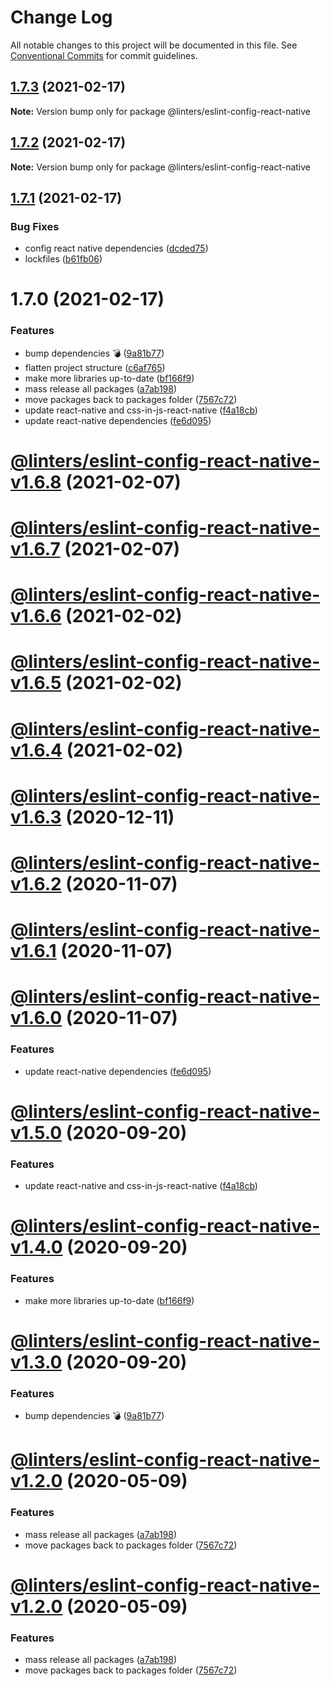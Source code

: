 # Change Log

All notable changes to this project will be documented in this file.
See [Conventional Commits](https://conventionalcommits.org) for commit guidelines.

## [1.7.3](https://github.com/developer239/linters/compare/@linters/eslint-config-react-native@1.7.2...@linters/eslint-config-react-native@1.7.3) (2021-02-17)

**Note:** Version bump only for package @linters/eslint-config-react-native





## [1.7.2](https://github.com/developer239/linters/compare/@linters/eslint-config-react-native@1.7.1...@linters/eslint-config-react-native@1.7.2) (2021-02-17)

**Note:** Version bump only for package @linters/eslint-config-react-native

## [1.7.1](https://github.com/developer239/linters/compare/@linters/eslint-config-react-native@1.7.0...@linters/eslint-config-react-native@1.7.1) (2021-02-17)

### Bug Fixes

- config react native dependencies ([dcded75](https://github.com/developer239/linters/commit/dcded75e22bc5172ffd9362632cd570e20e9ff1e))
- lockfiles ([b61fb06](https://github.com/developer239/linters/commit/b61fb0660461496f73b8edf106040222433f0617))

# 1.7.0 (2021-02-17)

### Features

- bump dependencies 💣 ([9a81b77](https://github.com/developer239/linters/commit/9a81b773be6e80179c959a4672a7e037721bbd5c))
- flatten project structure ([c6af765](https://github.com/developer239/linters/commit/c6af765b1de34223f2703e128c80838f0cb9e0fd))
- make more libraries up-to-date ([bf166f9](https://github.com/developer239/linters/commit/bf166f9d7432b41588f7d7d883248273fcf9c03f))
- mass release all packages ([a7ab198](https://github.com/developer239/linters/commit/a7ab198fe829a1621f9dcb6c4adf04d406331b9e))
- move packages back to packages folder ([7567c72](https://github.com/developer239/linters/commit/7567c72db65a8fbe356e72fe59d8ba2c64e13305))
- update react-native and css-in-js-react-native ([f4a18cb](https://github.com/developer239/linters/commit/f4a18cb00aef2919e41e7d92e382b941247f6132))
- update react-native dependencies ([fe6d095](https://github.com/developer239/linters/commit/fe6d09503307f43ad97a73cef30fff344a45df98))

# [@linters/eslint-config-react-native-v1.6.8](https://github.com/developer239/linters/compare/@linters/eslint-config-react-native-v1.6.7...@linters/eslint-config-react-native-v1.6.8) (2021-02-07)

# [@linters/eslint-config-react-native-v1.6.7](https://github.com/developer239/linters/compare/@linters/eslint-config-react-native-v1.6.6...@linters/eslint-config-react-native-v1.6.7) (2021-02-07)

# [@linters/eslint-config-react-native-v1.6.6](https://github.com/developer239/linters/compare/@linters/eslint-config-react-native-v1.6.5...@linters/eslint-config-react-native-v1.6.6) (2021-02-02)

# [@linters/eslint-config-react-native-v1.6.5](https://github.com/developer239/linters/compare/@linters/eslint-config-react-native-v1.6.4...@linters/eslint-config-react-native-v1.6.5) (2021-02-02)

# [@linters/eslint-config-react-native-v1.6.4](https://github.com/developer239/linters/compare/@linters/eslint-config-react-native-v1.6.3...@linters/eslint-config-react-native-v1.6.4) (2021-02-02)

# [@linters/eslint-config-react-native-v1.6.3](https://github.com/developer239/linters/compare/@linters/eslint-config-react-native-v1.6.2...@linters/eslint-config-react-native-v1.6.3) (2020-12-11)

# [@linters/eslint-config-react-native-v1.6.2](https://github.com/developer239/linters/compare/@linters/eslint-config-react-native-v1.6.1...@linters/eslint-config-react-native-v1.6.2) (2020-11-07)

# [@linters/eslint-config-react-native-v1.6.1](https://github.com/developer239/linters/compare/@linters/eslint-config-react-native-v1.6.0...@linters/eslint-config-react-native-v1.6.1) (2020-11-07)

# [@linters/eslint-config-react-native-v1.6.0](https://github.com/developer239/linters/compare/@linters/eslint-config-react-native-v1.5.0...@linters/eslint-config-react-native-v1.6.0) (2020-11-07)

### Features

- update react-native dependencies ([fe6d095](https://github.com/developer239/linters/commit/fe6d09503307f43ad97a73cef30fff344a45df98))

# [@linters/eslint-config-react-native-v1.5.0](https://github.com/developer239/linters/compare/@linters/eslint-config-react-native-v1.4.0...@linters/eslint-config-react-native-v1.5.0) (2020-09-20)

### Features

- update react-native and css-in-js-react-native ([f4a18cb](https://github.com/developer239/linters/commit/f4a18cb00aef2919e41e7d92e382b941247f6132))

# [@linters/eslint-config-react-native-v1.4.0](https://github.com/developer239/linters/compare/@linters/eslint-config-react-native-v1.3.0...@linters/eslint-config-react-native-v1.4.0) (2020-09-20)

### Features

- make more libraries up-to-date ([bf166f9](https://github.com/developer239/linters/commit/bf166f9d7432b41588f7d7d883248273fcf9c03f))

# [@linters/eslint-config-react-native-v1.3.0](https://github.com/developer239/linters/compare/@linters/eslint-config-react-native-v1.2.0...@linters/eslint-config-react-native-v1.3.0) (2020-09-20)

### Features

- bump dependencies 💣 ([9a81b77](https://github.com/developer239/linters/commit/9a81b773be6e80179c959a4672a7e037721bbd5c))

# [@linters/eslint-config-react-native-v1.2.0](https://github.com/developer239/linters/compare/@linters/eslint-config-react-native-v1.1.0...@linters/eslint-config-react-native-v1.2.0) (2020-05-09)

### Features

- mass release all packages ([a7ab198](https://github.com/developer239/linters/commit/a7ab198fe829a1621f9dcb6c4adf04d406331b9e))
- move packages back to packages folder ([7567c72](https://github.com/developer239/linters/commit/7567c72db65a8fbe356e72fe59d8ba2c64e13305))

# [@linters/eslint-config-react-native-v1.2.0](https://github.com/developer239/linters/compare/@linters/eslint-config-react-native-v1.1.0...@linters/eslint-config-react-native-v1.2.0) (2020-05-09)

### Features

- mass release all packages ([a7ab198](https://github.com/developer239/linters/commit/a7ab198fe829a1621f9dcb6c4adf04d406331b9e))
- move packages back to packages folder ([7567c72](https://github.com/developer239/linters/commit/7567c72db65a8fbe356e72fe59d8ba2c64e13305))
